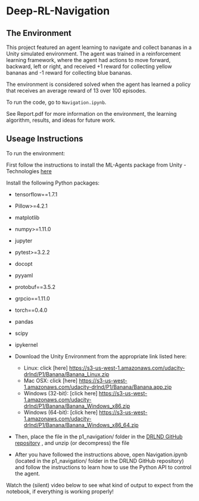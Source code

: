 # Deep-RL-Navigation

## The Environment
This project featured an agent learning to navigate and collect bananas in a Unity simulated environment. The agent was trained in a reinforcement learning framework, where the agent had actions to move forward, backward, left or right, and received +1 reward for collecting yellow bananas and -1 reward for collecting blue bananas.

The environment is considered solved when the agent has learned a policy that receives an average reward of 13 over 100 episodes.

To run the code, go to `Navigation.ipynb`.

See Report.pdf for more information on the environment, the learning algorithm, results, and ideas for future work.

## Useage Instructions
To run the environment:

First follow the instructions to install the ML-Agents package from Unity - Technologies [here](https://github.com/Unity-Technologies/ml-agents/blob/master/docs/Installation.md)

Install the following Python packages:
* tensorflow==1.7.1
* Pillow>=4.2.1
* matplotlib
* numpy>=1.11.0
* jupyter
* pytest>=3.2.2
* docopt
* pyyaml
* protobuf==3.5.2
* grpcio==1.11.0
* torch==0.4.0
* pandas
* scipy
* ipykernel

* Download the Unity Environment from the appropriate link listed here:
  * Linux: click [here] https://s3-us-west-1.amazonaws.com/udacity-drlnd/P1/Banana/Banana_Linux.zip
  * Mac OSX: click [here] https://s3-us-west-1.amazonaws.com/udacity-drlnd/P1/Banana/Banana.app.zip
  * Windows (32-bit): [click here] https://s3-us-west-1.amazonaws.com/udacity-drlnd/P1/Banana/Banana_Windows_x86.zip
  * Windows (64-bit): [click here] https://s3-us-west-1.amazonaws.com/udacity-drlnd/P1/Banana/Banana_Windows_x86_64.zip
  
* Then, place the file in the p1_navigation/ folder in the [DRLND GitHub repository](https://github.com/udacity/deep-reinforcement-learning#dependencies) , and unzip (or decompress) the file

* After you have followed the instructions above, open Navigation.ipynb (located in the p1_navigation/ folder in the DRLND GitHub repository) and follow the instructions to learn how to use the Python API to control the agent.

Watch the (silent) video below to see what kind of output to expect from the notebook, if everything is working properly!
